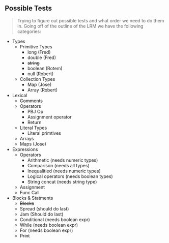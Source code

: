 ## Possible Tests

> Trying to figure out possible tests and what order we need to do them in.
> Going off of the outline of the LRM we have the following categories:

* Types
    * Primitive Types
        * long (Fred) 
        * double (Fred) 
        * ~~string~~
        * boolean (Rotem) 
        * null (Robert) 
    * Collection Types
        * Map (Jose)
        * Array (Robert) 
* Lexical
    * ~~Comments~~
    * Operators
        * PBJ Op
        * Assignment operator
        * Return
    * Literal Types
        * Literal primtives
    * Arrays
    * Maps (Jose)
* Expressions
    * Operators
        * Arithmetic (needs numeric types)
        * Comparison (needs all types)
        * Inequalitied (needs numeric types)
        * Logical operators (needs boolean types)
        * String concat (needs string type)
    * Assignment
    * Func Call
* Blocks & Statments
    * ~~Blocks~~
    * Spread (should do last)
    * Jam (Should do last)
    * Conditional (needs boolean expr)
    * While (needs boolean expr)
    * For (needs boolean expr)
    * ~~Print~~